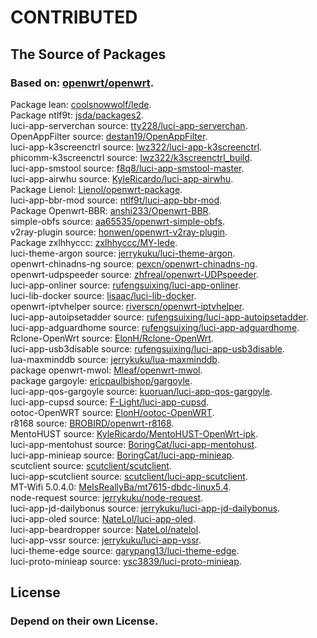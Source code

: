 # CONTRIBUTED
## The Source of Packages

### Based on: [openwrt/openwrt](https://github.com/openwrt/openwrt).<br/>
Package lean: [coolsnowwolf/lede](https://github.com/coolsnowwolf/lede).<br/>
Package ntlf9t: [jsda/packages2](https://github.com/jsda/packages2).<br/>
luci-app-serverchan source: [tty228/luci-app-serverchan](https://github.com/tty228/luci-app-serverchan).<br/>
OpenAppFilter source: [destan19/OpenAppFilter](https://github.com/destan19/OpenAppFilter).<br/>
luci-app-k3screenctrl source: [lwz322/luci-app-k3screenctrl](https://github.com/lwz322/luci-app-k3screenctrl).<br/>
phicomm-k3screenctrl source: [lwz322/k3screenctrl\_build](https://github.com/lwz322/k3screenctrl_build).<br/>
luci-app-smstool source: [f8q8/luci-app-smstool-master](https://github.com/f8q8/luci-app-smstool-master).<br/>
luci-app-airwhu source: [KyleRicardo/luci-app-airwhu](https://github.com/KyleRicardo/luci-app-airwhu).<br/>
Package Lienol: [Lienol/openwrt-package](https://github.com/Lienol/openwrt-package).<br/>
luci-app-bbr-mod source: [ntlf9t/luci-app-bbr-mod](https://github.com/ntlf9t/luci-app-bbr-mod).<br/>
Package Openwrt-BBR: [anshi233/Openwrt-BBR](https://github.com/anshi233/Openwrt-BBR).<br/>
simple-obfs source: [aa65535/openwrt-simple-obfs](https://github.com/aa65535/openwrt-simple-obfs).<br/>
v2ray-plugin source: [honwen/openwrt-v2ray-plugin](https://github.com/honwen/openwrt-v2ray-plugin).<br/>
Package zxlhhyccc: [zxlhhyccc/MY-lede](https://github.com/zxlhhyccc/MY-lede).<br/>
luci-theme-argon source: [jerrykuku/luci-theme-argon](https://github.com/jerrykuku/luci-theme-argon).<br/>
openwrt-chinadns-ng source: [pexcn/openwrt-chinadns-ng](https://github.com/pexcn/openwrt-chinadns-ng).<br/>
openwrt-udpspeeder source: [zhfreal/openwrt-UDPspeeder](https://github.com/zhfreal/openwrt-UDPspeeder).<br/>
luci-app-onliner source: [rufengsuixing/luci-app-onliner](https://github.com/rufengsuixing/luci-app-onliner).<br/>
luci-lib-docker source: [lisaac/luci-lib-docker](https://github.com/lisaac/luci-lib-docker).<br/>
openwrt-iptvhelper source: [riverscn/openwrt-iptvhelper](https://github.com/riverscn/openwrt-iptvhelper).<br>
luci-app-autoipsetadder source: [rufengsuixing/luci-app-autoipsetadder](https://github.com/rufengsuixing/luci-app-autoipsetadder).<br>
luci-app-adguardhome source: [rufengsuixing/luci-app-adguardhome](https://github.com/rufengsuixing/luci-app-adguardhome).<br/>
Rclone-OpenWrt source: [ElonH/Rclone-OpenWrt](https://github.com/ElonH/Rclone-OpenWrt).<br/>
luci-app-usb3disable source: [rufengsuixing/luci-app-usb3disable](https://github.com/rufengsuixing/luci-app-usb3disable).<br/>
lua-maxminddb source: [jerrykuku/lua-maxminddb](https://github.com/jerrykuku/lua-maxminddb).<br/>
package openwrt-mwol: [Mleaf/openwrt-mwol](https://github.com/Mleaf/openwrt-mwol).<br/>
package gargoyle: [ericpaulbishop/gargoyle](https://github.com/ericpaulbishop/gargoyle).<br/>
luci-app-qos-gargoyle source: [kuoruan/luci-app-qos-gargoyle](https://github.com/kuoruan/luci-app-qos-gargoyle).<br/>
luci-app-cupsd source: [F-Light/luci-app-cupsd](https://github.com/F-Light/luci-app-cupsd).<br/>
ootoc-OpenWRT source: [ElonH/ootoc-OpenWRT](https://github.com/ElonH/ootoc-OpenWRT).<br/>
r8168 source: [BROBIRD/openwrt-r8168](https://github.com/BROBIRD/openwrt-r8168).<br/>
MentoHUST source: [KyleRicardo/MentoHUST-OpenWrt-ipk](https://github.com/KyleRicardo/MentoHUST-OpenWrt-ipk).<br/>
luci-app-mentohust source: [BoringCat/luci-app-mentohust](https://github.com/BoringCat/luci-app-mentohust).<br/>
luci-app-minieap source: [BoringCat/luci-app-minieap](https://github.com/BoringCat/luci-app-minieap).<br/>
scutclient source: [scutclient/scutclient](https://github.com/scutclient/scutclient).<br/>
luci-app-scutclient source: [scutclient/luci-app-scutclient](https://github.com/scutclient/luci-app-scutclient).<br/>
MT-Wifi 5.0.4.0: [MeIsReallyBa/mt7615-dbdc-linux5.4](https://github.com/MeIsReallyBa/mt7615-dbdc-linux5.4).<br/>
node-request source: [jerrykuku/node-request](https://github.com/jerrykuku/node-request).<br/>
luci-app-jd-dailybonus source: [jerrykuku/luci-app-jd-dailybonus](https://github.com/jerrykuku/luci-app-jd-dailybonus).<br/>
luci-app-oled source: [NateLol/luci-app-oled](https://github.com/NateLol/luci-app-oled).<br/>
luci-app-beardropper source: [NateLol/natelol](https://github.com/NateLol/natelol).<br/>
luci-app-vssr source: [jerrykuku/luci-app-vssr](https://github.com/jerrykuku/luci-app-vssr).<br/>
luci-theme-edge source: [garypang13/luci-theme-edge](https://github.com/garypang13/luci-theme-edge).<br/>
luci-proto-minieap source: [ysc3839/luci-proto-minieap](https://github.com/ysc3839/luci-proto-minieap).

## License
### Depend on their own License.
